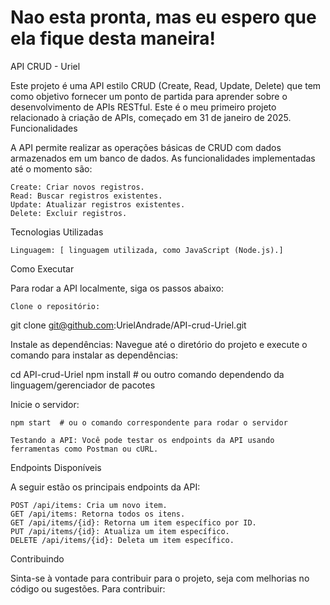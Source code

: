 
# Nao esta pronta, mas eu espero que ela fique desta maneira!
API CRUD - Uriel

Este projeto é uma API estilo CRUD (Create, Read, Update, Delete) que tem como objetivo fornecer um ponto de partida para aprender sobre o desenvolvimento de APIs RESTful. Este é o meu primeiro projeto relacionado à criação de APIs, começado em 31 de janeiro de 2025.
Funcionalidades

A API permite realizar as operações básicas de CRUD com dados armazenados em um banco de dados. As funcionalidades implementadas até o momento são:

    Create: Criar novos registros.
    Read: Buscar registros existentes.
    Update: Atualizar registros existentes.
    Delete: Excluir registros.

Tecnologias Utilizadas

    Linguagem: [ linguagem utilizada, como JavaScript (Node.js).]

Como Executar

Para rodar a API localmente, siga os passos abaixo:

    Clone o repositório:

git clone git@github.com:UrielAndrade/API-crud-Uriel.git

Instale as dependências: Navegue até o diretório do projeto e execute o comando para instalar as dependências:

cd API-crud-Uriel
npm install  # ou outro comando dependendo da linguagem/gerenciador de pacotes

Inicie o servidor:

    npm start  # ou o comando correspondente para rodar o servidor

    Testando a API: Você pode testar os endpoints da API usando ferramentas como Postman ou cURL.

Endpoints Disponíveis

A seguir estão os principais endpoints da API:

    POST /api/items: Cria um novo item.
    GET /api/items: Retorna todos os itens.
    GET /api/items/{id}: Retorna um item específico por ID.
    PUT /api/items/{id}: Atualiza um item específico.
    DELETE /api/items/{id}: Deleta um item específico.

Contribuindo

Sinta-se à vontade para contribuir para o projeto, seja com melhorias no código ou sugestões. Para contribuir:

